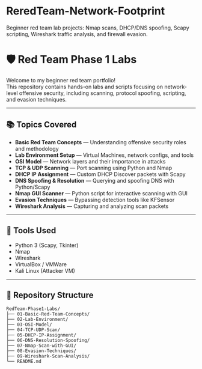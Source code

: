 # ReredTeam-Network-Footprint
Beginner red team lab projects: Nmap scans, DHCP/DNS spoofing, Scapy scripting, Wireshark traffic analysis, and firewall evasion.
# 🛡️ Red Team Phase 1 Labs

Welcome to my beginner red team portfolio!  
This repository contains hands-on labs and scripts focusing on network-level offensive security, including scanning, protocol spoofing, scripting, and evasion techniques.

---

## 📚 Topics Covered

- **Basic Red Team Concepts** — Understanding offensive security roles and methodology  
- **Lab Environment Setup** — Virtual Machines, network configs, and tools  
- **OSI Model** — Network layers and their importance in attacks  
- **TCP & UDP Scanning** — Port scanning using Python and Nmap  
- **DHCP IP Assignment** — Custom DHCP Discover packets with Scapy  
- **DNS Spoofing & Resolution** — Querying and spoofing DNS with Python/Scapy  
- **Nmap GUI Scanner** — Python script for interactive scanning with GUI  
- **Evasion Techniques** — Bypassing detection tools like KFSensor  
- **Wireshark Analysis** — Capturing and analyzing scan packets  

---

## 🚀 Tools Used

- Python 3 (Scapy, Tkinter)  
- Nmap  
- Wireshark  
- VirtualBox / VMWare  
- Kali Linux (Attacker VM)  

---

## 📂 Repository Structure

```text
RedTeam-Phase1-Labs/
├── 01-Basic-Red-Team-Concepts/
├── 02-Lab-Environment/
├── 03-OSI-Model/
├── 04-TCP-UDP-Scan/
├── 05-DHCP-IP-Assignment/
├── 06-DNS-Resolution-Spoofing/
├── 07-Nmap-Scan-with-GUI/
├── 08-Evasion-Techniques/
├── 09-Wireshark-Scan-Analysis/
└── README.md
